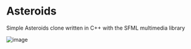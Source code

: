 # Asteroids

Simple Asteroids clone written in C++ with the SFML multimedia library

![image](https://user-images.githubusercontent.com/118080823/205484908-51d2ccf1-da6c-4ea4-b027-a07d84b0344c.png)

